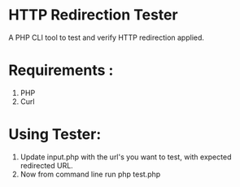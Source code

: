HTTP Redirection Tester
===========

A PHP CLI tool to test and verify HTTP redirection applied.

Requirements :
===========
1) PHP
2) Curl

Using Tester:
===========
1) Update input.php with the url's you want to test, with expected redirected URL.
2) Now from command line run php test.php
